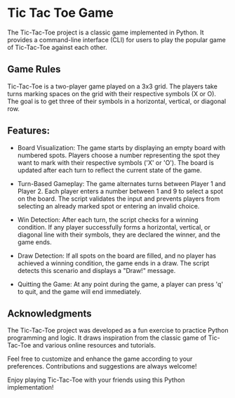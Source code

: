 # Tic Tac Toe Game

The Tic-Tac-Toe project is a classic game implemented in Python. It provides a command-line interface (CLI) for users to play the popular game of Tic-Tac-Toe against each other.

## Game Rules

Tic-Tac-Toe is a two-player game played on a 3x3 grid. The players take turns marking spaces on the grid with their respective symbols (X or O). The goal is to get three of their symbols in a horizontal, vertical, or diagonal row.

## Features:

- Board Visualization: The game starts by displaying an empty board with numbered spots. Players choose a number representing the spot they want to mark with their respective symbols ('X' or 'O'). The board is updated after each turn to reflect the current state of the game.

- Turn-Based Gameplay: The game alternates turns between Player 1 and Player 2. Each player enters a number between 1 and 9 to select a spot on the board. The script validates the input and prevents players from selecting an already marked spot or entering an invalid choice.

- Win Detection: After each turn, the script checks for a winning condition. If any player successfully forms a horizontal, vertical, or diagonal line with their symbols, they are declared the winner, and the game ends.

- Draw Detection: If all spots on the board are filled, and no player has achieved a winning condition, the game ends in a draw. The script detects this scenario and displays a "Draw!" message.

- Quitting the Game: At any point during the game, a player can press 'q' to quit, and the game will end immediately.
  
## Acknowledgments

The Tic-Tac-Toe project was developed as a fun exercise to practice Python programming and logic. It draws inspiration from the classic game of Tic-Tac-Toe and various online resources and tutorials.

Feel free to customize and enhance the game according to your preferences. Contributions and suggestions are always welcome!

Enjoy playing Tic-Tac-Toe with your friends using this Python implementation!